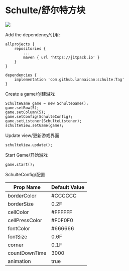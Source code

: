 # Schulte/舒尔特方块

[![](https://jitpack.io/v/lannaican/schulte.svg)](https://jitpack.io/#lannaican/schulte)

Add the dependency/引用:

```
allprojects {
    repositories {
        ...
        maven { url 'https://jitpack.io' }
    }
}

dependencies {
    implementation 'com.github.lannaican:schulte:Tag'
}
```

Create a game/创建游戏
```
SchulteGame game = new SchulteGame();
game.setRow(5);
game.setColumn(5);
game.setConfig(SchulteConfig);
game.setListener(SchulteListener);
schulteView.setGame(game);
```

Update view/更新游戏界面
```
schulteView.update();
```

Start Game/开始游戏
```
game.start();
```

SchulteConfig/配置

| Prop Name | Default Value |
| ----  | ---- |
| borderColor | #CCCCCC |
| borderSize | 0.2F |
| cellColor | #FFFFFF |
| cellPressColor | #F0F0F0 |
| fontColor | #666666 |
| fontSize | 0.6F |
| corner | 0.1F |
| countDownTime | 3000 |
| animation | true |
